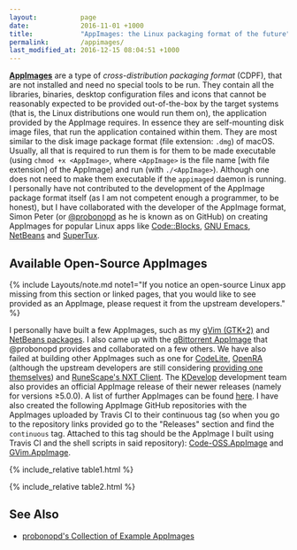 ```yaml
---
layout:           page
date:             2016-11-01 +1000
title:            "AppImages: the Linux packaging format of the future"
permalink:        /appimages/
last_modified_at: 2016-12-15 08:04:51 +1000
---
```


[**AppImages**](http://appimage.org/) are a type of *cross-distribution packaging format* (CDPF), that are not installed and need no special tools to be run. They contain all the libraries, binaries, desktop configuration files and icons that cannot be reasonably expected to be provided out-of-the-box by the target systems (that is, the Linux distributions one would run them on), the application provided by the AppImage requires. In essence they are self-mounting disk image files, that run the application contained within them. They are most similar to the disk image package format (file extension: `.dmg`) of macOS. Usually, all that is required to run them is for them to be made executable (using `chmod +x <AppImage>`, where `<AppImage>` is the file name [with file extension] of the AppImage) and run (with `./<AppImage>`). Although one does not need to make them executable if the `appimaged` daemon is running. I personally have not contributed to the development of the AppImage package format itself (as I am not competent enough a programmer, to be honest), but I have collaborated with the developer of the AppImage format, Simon Peter (or [@probonopd](https://github.com/probonopd) as he is known as on GitHub) on creating AppImages for popular Linux apps like [Code::Blocks](https://github.com/probonopd/AppImages/issues/107), [GNU Emacs](https://github.com/probonopd/AppImages/issues/94), [NetBeans](https://github.com/probonopd/AppImages/issues/105) and [SuperTux](https://github.com/probonopd/AppImages/issues/113).

## Available Open-Source AppImages
{% include Layouts/note.md note1="If you notice an open-source Linux app missing from this section or linked pages, that you would like to see provided as an AppImage, please request it from the upstream developers." %}

I personally have built a few AppImages, such as my [gVim (GTK+2)](https://github.com/fusion809/AppImages/releases/tag/vim8.0.0055) and [NetBeans packages](https://github.com/fusion809/AppImages/releases/tag/netbeans8.2). I also came up with the [qBittorrent AppImage](https://github.com/probonopd/AppImages/issues/112) that @probonopd provides and collaborated on a few others. We have also failed at building other AppImages such as one for [CodeLite](https://github.com/probonopd/AppImages/issues/108), [OpenRA](https://github.com/probonopd/AppImages/issues/106) (although the upstream developers are still considering [providing one themselves](https://github.com/OpenRA/OpenRA/issues/12257)) and [RuneScape's NXT Client](https://github.com/probonopd/AppImages/issues/110). The [KDevelop](https://www.kdevelop.org) development team also provides an official AppImage release of their newer releases (namely for versions ≥5.0.0). A list of further AppImages can be found [here](https://github.com/probonopd/AppImageKit/wiki/AppImages). I have also created the following AppImage GitHub repositories with the AppImages uploaded by Travis CI to their continuous tag (so when you go to the repository links provided go to the "Releases" section and find the `continuous` tag. Attached to this tag should be the AppImage I built using Travis CI and the shell scripts in said repository): [Code-OSS.AppImage](https://github.com/fusion809/Code-OSS.AppImage) and [GVim.AppImage](https://github.com/fusion809/GVim.AppImage).

{% include_relative table1.html %}

{% include_relative table2.html %}

## See Also
* [probonopd's Collection of Example AppImages](https://bintray.com/probono/AppImages/)
